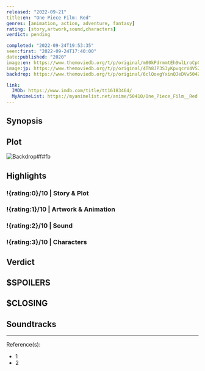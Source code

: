 ```yaml
---
released: "2022-09-21"
title:en: "One Piece Film: Red"
genres: [animation, action, adventure, fantasy]
rating: [story,artwork,sound,characters]
verdict: pending

completed: "2022-09-24T19:53:35"
seen:first: "2022-09-24T17:40:00"
date:published: "2020"
image:en: https://www.themoviedb.org/t/p/original/m80kPdrmmtEh9wlLroCp0bwUGH0.jpg
image:jp: https://www.themoviedb.org/t/p/original/4Th8JP3S3yKpvqcrV4VS2z8c5Sp.jpg
backdrop: https://www.themoviedb.org/t/p/original/6clQoxgYxinQJeDVw504Zn4Ff2q.jpg

link:
  IMDb: https://www.imdb.com/title/tt16183464/
  MyAnimeList: https://myanimelist.net/anime/50410/One_Piece_Film__Red
---
```



## Synopsis

## Plot

![Backdrop#f#fb](https://www.themoviedb.org/t/p/original/Ach0puWzxuO2imh1yWEUK7CGsx.jpg "Source: TMDB")

## Highlights

### !{rating:0}/10 | Story & Plot

### !{rating:1}/10 | Artwork & Animation

### !{rating:2}/10 | Sound

### !{rating:3}/10 | Characters

## Verdict

## $SPOILERS

## $CLOSING

## Soundtracks

***
Reference(s):

- 1
- 2
